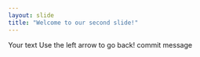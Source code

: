 ```yaml
---
layout: slide
title: "Welcome to our second slide!"
---
```

Your text
Use the left arrow to go back!
commit message
